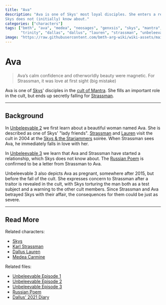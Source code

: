 ```yaml
---
title: "Ava"
description: "Ava is one of Skys' most loyal disciples. She enters a relationship with Dr. Karl Strassman 
Skys does not (initially) know about."
categories: ["characters"]
tags: ["bmth", "ava", "medea", "neosages", "genxsis", "skys", "mantra", "cult", "nex gen", "arc/hive", "operation", 
       "trinity", "dallas", "dallus", "lauren", "strassman", "unbeleevable"]
image: "https://raw.githubusercontent.com/bmth-arg-wiki/wiki-assets/main/characters/ava/ava-300x300.png"
---
```


# Ava

> Ava’s calm confidence and otherworldly beauty were magnetic.
> For Strassman, it was love at first sight (big mistake)

Ava is one of [Skys](skys)' disciples in the [cult of Mantra](../lore/mantra). She fills an important 
role in the cult, but ends up secretly falling for [Strassman](strassman).

***

## Background

In [Unbeleevable 2](../for-sof/unbeleevable2) we first learn about a beautiful woman named Ava. She is described 
as one of Skys' "lady friends". [Strassman](strassman) and [Lauren](dallus-lauren) visit the cult in 2004 
at the [Skys & the Starjammers](../for-sof/skystarjammers) soirèe. When Strassman sees Ava, he immediately falls in 
love with her.

In [Unbeleevable 3](../for-sof/unbeleevable3) we learn that Ava and Strassman have started a relationship, which 
Skys does not know about. The [Russian Poem](../for-sof/russianpoem) is confirmed to be a letter from Strassman to Ava. 

Unbeleevable 3 also depicts Ava as pregnant, somewhere after 2015, but before the fall of the cult. She expresses concern 
to Strassman after a traitor is revealed in the cult, with Skys torturing the man both as a test subject and a warning 
to the other cult members. Since Strassman and Ava betrayed Skys with their affair, the consequences for them could be 
just as severe.

***

## Read More

Related characters:

- [Skys](skys)
- [Karl Strassman](strassman)
- [Dallus Lauren](dallus-lauren)
- [Medea Carmine](medea)

Related files:

- [Unbeleevable Episode 1](../for-sof/unbeleevable)
- [Unbeleevable Episode 2](../for-sof/unbeleevable2)
- [Unbeleevable Episode 3](../for-sof/unbeleevable3)
- [Russian Poem](../for-sof/russianpoem)
- [Dallus' 2021 Diary](../for-sof/dallus-diary)